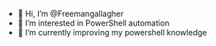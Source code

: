 - 👋 Hi, I’m @Freemangallagher
- 👀 I’m interested in PowerShell automation
- 🌱 I’m currently improving my powershell knowledge 


<!---
Freemangallagher/Freemangallagher is a ✨ special ✨ repository because its `README.md` (this file) appears on your GitHub profile.
You can click the Preview link to take a look at your changes.
--->
